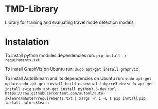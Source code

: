 # TMD-Library

Library for training and evaluating travel mode detection models

# Instalation 

To install python modules dependencies run:
`pip install -r requirements.txt`

To install GraphViz on Ubuntu run:
`sudo apt-get install graphviz`

To install AutoSklearn and its dependencies on Ubuntu run:
`sudo apt-get update`
`sudo apt-get install build-essential libpcre3-dev`
`sudo apt-get install swig`
`sudo apt-get install python3.5-dev`
`curl https://raw.githubusercontent.com/automl/auto-sklearn/master/requirements.txt | xargs -n 1 -L 1 pip install`
`pip install auto-sklearn`

